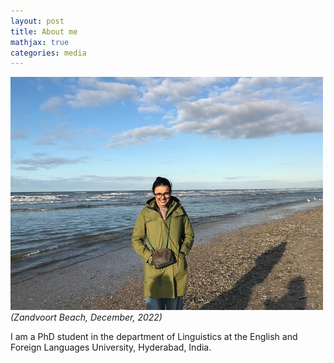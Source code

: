 ```yaml
---
layout: post
title: About me
mathjax: true
categories: media
---
```

![Netherlands](website_profile.jpg)
*(Zandvoort Beach, December, 2022)*

I am a PhD student in the department of Linguistics at the English and Foreign Languages University, Hyderabad, India. 
